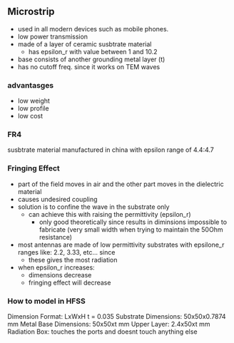 ## Microstrip

- used in all modern devices such as mobile phones.
- low power transmission
- made of a layer of ceramic susbtrate material
    - has epsilon_r with value between 1 and 10.2
- base consists of another grounding metal layer (t)
- has no cutoff freq. since it works on TEM waves

### advantasges
- low weight
- low profile
- low cost

### FR4
susbtrate material manufactured in china with epsilon range of 4.4:4.7

### Fringing Effect
- part of the field moves in air and the other part moves in the dielectric material
- causes undesired coupling
- solution is to confine the wave in the substrate only
    - can achieve this with raising the permittivity (epsilon_r)
        - only good theoretically since results in diminsions impossible to fabricate (very small width when trying to maintain the 50Ohm resistance)
- most antennas are made of low permittivity substrates with epsilone_r ranges like: 2.2, 3.33, etc... since
    - these gives the most radiation
- when epsilon_r increases:
    - dimensions decrease
    - fringing effect will decrease

### How to model in HFSS
Dimension Format: LxWxH
t = 0.035
Substrate Dimensions: 50x50x0.7874 mm
Metal Base Dimensions: 50x50xt mm
Upper Layer: 2.4x50xt mm
Radiation Box: touches the ports and doesnt touch anything else

